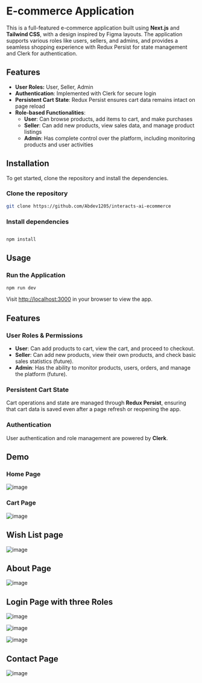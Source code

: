 # E-commerce Application

This is a full-featured e-commerce application built using **Next.js** and **Tailwind CSS**, with a design inspired by Figma layouts. The application supports various roles like users, sellers, and admins, and provides a seamless shopping experience with Redux Persist for state management and Clerk for authentication.

## Features

- **User Roles:** User, Seller, Admin
- **Authentication**: Implemented with Clerk for secure login
- **Persistent Cart State**: Redux Persist ensures cart data remains intact on page reload
- **Role-based Functionalities**:
  - **User**: Can browse products, add items to cart, and make purchases
  - **Seller**: Can add new products, view sales data, and manage product listings
  - **Admin**: Has complete control over the platform, including monitoring products and user activities



## Installation

To get started, clone the repository and install the dependencies.

### Clone the repository
```bash
git clone https://github.com/Abdev1205/interacts-ai-ecommerce
```

### Install dependencies
```bash

npm install
```

## Usage

### Run the Application

```bash 
npm run dev
```



Visit [http://localhost:3000](http://localhost:3000) in your browser to view the app.



## Features

### User Roles & Permissions

- **User**: Can add products to cart, view the cart, and proceed to checkout.
- **Seller**: Can add new products, view their own products, and check basic sales statistics (future).
- **Admin**: Has the ability to monitor products, users, orders, and manage the platform (future).

### Persistent Cart State

Cart operations and state are managed through **Redux Persist**, ensuring that cart data is saved even after a page refresh or reopening the app.

### Authentication

User authentication and role management are powered by **Clerk**.

## Demo

### Home Page 
![image](https://github.com/user-attachments/assets/6cffa8b5-abfc-45bd-9fc6-d3cbf2f95c33)

### Cart Page
![image](https://github.com/user-attachments/assets/1bb9dac6-1251-4fc7-9127-1d62353821b2)

## Wish List page 
![image](https://github.com/user-attachments/assets/1d99385e-a13c-450d-9a77-f325a323a019)

## About Page 
![image](https://github.com/user-attachments/assets/6143252c-c7d7-4bdd-8842-cd5e329daca7)

## Login Page with three Roles
![image](https://github.com/user-attachments/assets/dc6f2332-79bb-4326-a38b-656d97f010a1)

![image](https://github.com/user-attachments/assets/8d651034-48ab-4592-a929-bbfc88eeb9f9)

![image](https://github.com/user-attachments/assets/0b2a5e7c-bc8e-4be4-8e21-f348ac2d496b)

## Contact Page
![image](https://github.com/user-attachments/assets/8412940a-d3e1-4c39-8553-1dc15c46f4f6)


